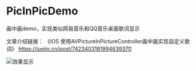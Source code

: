 # PicInPicDemo
画中画demo，实现类似网易音乐和QQ音乐桌面歌词显示

文章介绍链接：
《iOS 使用AVPictureInPictureController画中画实现自定义歌词》
https://juejin.cn/post/7423403181994639370

![效果显示](https://p9-xtjj-sign.byteimg.com/tos-cn-i-73owjymdk6/2ea9b996940441d0ac9af4271efe8a82~tplv-73owjymdk6-jj-mark-v1:0:0:0:0:5o6Y6YeR5oqA5pyv56S-5Yy6IEAg6Iqx5Y2354ix5ZCD6I2J:q75.awebp?rk3s=f64ab15b&x-expires=1735528233&x-signature=6xmJB86L%2FoRAjPVDDxMKgzBFRN0%3D
)

